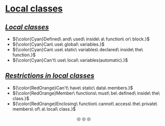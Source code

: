 # <ins>Local classes</ins>

## <em><ins>Local classes</ins></em>
* ${\color{Cyan}Defined\ and\ used\ inside\ a\ function\ or\ block.}$
* ${\color{Cyan}Can\ use\ global\ variables.}$
* ${\color{Cyan}Can\ use\ static\ variables\ declared\ inside\ the\ function.}$
* ${\color{Cyan}Can't\ use\ local\ variables(automatic).}$

## <em><ins>Restrictions in local classes</ins></em>
* ${\color{RedOrange}Can't\ have\ static\ data\ members.}$
* ${\color{RedOrange}Member\ functions\ must\ be\ defined\ inside\ the\ class.}$
* ${\color{RedOrange}Enclosing\ function\ cannot\ access\ the\ private\ members\ of\ a\ local\ class.}$

<p align="center">
&#9678; &#9678; &#9678;
</p>
